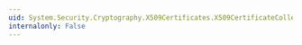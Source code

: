 ```yaml
---
uid: System.Security.Cryptography.X509Certificates.X509CertificateCollection.IndexOf(System.Security.Cryptography.X509Certificates.X509Certificate)
internalonly: False
---
```

